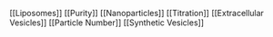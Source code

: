 [[Liposomes]]
[[Purity]]
[[Nanoparticles]]
[[Titration]]
[[Extracellular Vesicles]]
[[Particle Number]]
[[Synthetic Vesicles]]
